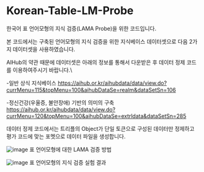 # Korean-Table-LM-Probe


한국어 표 언어모형의 지식 검증(LAMA Probe)을 위한 코드입니다.

본 코드에서는 구축된 언어모형의 지식 검증을 위한 지식베이스 데이터셋으로 다음 2가지 데이터셋을 사용하였습니다.

AIHub의 약관 때문에 데이터셋은 아래의 정보를 통해서 다운받은 후 데이터 정제 코드를 이용하여주시기 바랍니다.\

-일반 상식 지식베이스
https://aihub.or.kr/aihubdata/data/view.do?currMenu=115&topMenu=100&aihubDataSe=realm&dataSetSn=106

-정신건강(우울증, 불안장애) 기반의 의미의 구축
https://aihub.or.kr/aihubdata/data/view.do?currMenu=120&topMenu=100&aihubDataSe=extrldata&dataSetSn=285

데이터 정제 코드에서는 트리플의 Object가 단일 토큰으로 구성된 데이터만 정제하고 평가 코드에 맞는 포멧으로 데이터 파일을 생성합니다.


![image](https://user-images.githubusercontent.com/11895148/185902555-e8c2a451-6fd9-4a26-aa02-5e63308dcb5a.png)
표 언어모형에 대한 LAMA 검증 방법


![image](https://user-images.githubusercontent.com/11895148/185903769-2e6385f9-b6dc-4639-bf1e-b6b03e040113.png)
표 언어모형의 지식 검증 실험 결과
